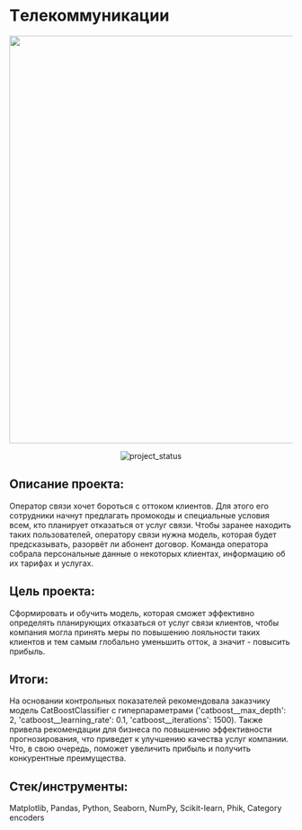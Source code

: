 # Tелекоммуникации
<p align="center">
      <img src="https://i.ibb.co/hBNm40s/tc.jpg" width="726">
</p>

<p align="center">
   <img src="https://img.shields.io/badge/project%20status-completed-turquoise" alt="project_status">
</p>

## Описание проекта: 
Оператор связи хочет бороться с оттоком клиентов. Для этого его сотрудники начнут предлагать промокоды и специальные условия всем, кто планирует отказаться от услуг связи. Чтобы заранее находить таких пользователей, оператору связи нужна модель, которая будет предсказывать, разорвёт ли абонент договор. Команда оператора собрала персональные данные о некоторых клиентах, информацию об их тарифах и услугах.

## Цель проекта:

Сформировать и обучить модель, которая сможет эффективно определять планирующих отказаться от услуг связи клиентов, чтобы компания могла принять меры по повышению лояльности таких клиентов и тем самым глобально уменьшить отток, а значит - повысить прибыль.

## Итоги:
На основании контрольных показателей рекомендовала заказчику модель
CatBoostClassifier с гиперпараметрами ('catboost__max_depth': 2, 'catboost__learning_rate': 0.1, 'catboost__iterations': 1500). Также привела рекомендации для бизнеса по повышению эффективности прогнозирования, что приведет к улучшению качества услуг компании. Что, в свою очередь, поможет увеличить прибыль и получить конкурентные преимущества.

## Стек/инструменты:
Matplotlib, Pandas, Python, Seaborn, NumPy, Scikit-learn, Phik, Category encoders

